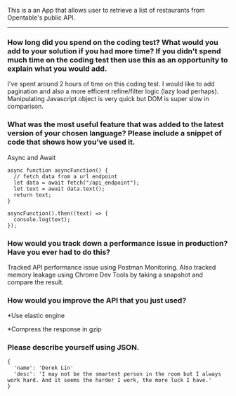 This is a an App that allows user to retrieve a list of restaurants from Opentable's public API.

---

### How long did you spend on the coding test? What would you add to your solution if you had more time? If you didn't spend much time on the coding test then use this as an opportunity to explain what you would add.

I've spent around 2 hours of time on this coding test. I would like to add pagination and also a more efficent refine/filter logic (lazy load perhaps). Manipulating Javascript object is very quick but DOM is super slow in comparison.

### What was the most useful feature that was added to the latest version of your chosen language? Please include a snippet of code that shows how you've used it.

Async and Await

```
async function asyncFunction() {
  // fetch data from a url endpoint
  let data = await fetch("/api_endpoint");
  let text = await data.text();
  return text;
}

asyncFunction().then((text) => {
  console.log(text);
});
```

### How would you track down a performance issue in production? Have you ever had to do this?

Tracked API performance issue using Postman Monitoring. Also tracked memory leakage using Chrome Dev Tools by taking a snapshot and compare the result.

### How would you improve the API that you just used?

*Use elastic engine

*Compress the response in gzip

### Please describe yourself using JSON.
```
{
  'name': 'Derek Lin'
  'desc': 'I may not be the smartest person in the room but I always work hard. And it seems the harder I work, the more luck I have.'
}
```
